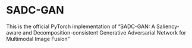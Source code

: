 # SADC-GAN
This is the official PyTorch implementation of “SADC-GAN: A Saliency-aware and Decomposition-consistent Generative Adversarial Network for Multimodal Image Fusion”
